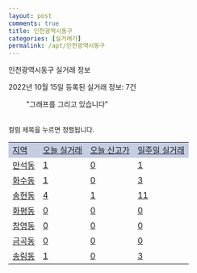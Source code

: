 ```yaml
---
layout: post
comments: true
title: 인천광역시동구
categories: [실거래가]
permalink: /apt/인천광역시동구
---
```


인천광역시동구 실거래 정보

2022년 10월 15일 등록된 실거래 정보: 7건

<!--<script async src="https://pagead2.googlesyndication.com/pagead/js/adsbygoogle.js?client=ca-pub-3485438051770037"
 crossorigin="anonymous"></script>-->

<script type="text/javascript">
  google.charts.load('current', {'packages':['corechart']});
  google.charts.setOnLoadCallback(drawChart);

  function drawChart() {
    var data = google.visualization.arrayToDataTable([['거래일', '매매', '전월세', '전매'], ['21-01', 5, 0, 0], ['21-02', 0, 1, 0], ['21-03', 0, 1, 0], ['21-04', 1, 0, 0], ['21-05', 6, 0, 0], ['21-06', 0, 1, 0], ['21-07', 3, 1, 0], ['21-08', 38, 25, 0], ['21-09', 2, 2, 0], ['21-10', 27, 22, 0], ['21-11', 43, 43, 0], ['21-12', 34, 31, 0], ['22-01', 27, 39, 0], ['22-02', 45, 66, 0], ['22-03', 51, 50, 0], ['22-04', 56, 67, 0], ['22-05', 50, 32, 0], ['22-06', 32, 44, 0], ['22-07', 29, 51, 0], ['22-08', 36, 44, 0], ['22-09', 23, 42, 0], ['22-10', 3, 10, 0]]);

    var options = {
      title: '최근 1년간 유형별 거래량 추이',
      legend: { position: 'bottom' }
    };

    setTimeout(function() {
        var chart = new google.visualization.LineChart(document.getElementById('columnchart_material'));
        chart.draw(data, (options));
        document.getElementById('loading').style.display = 'none';
        var dayLabel = (new Date()).getDay();
        if (dayLabel < 2) {
            sorttable.innerSortFunction.apply(document.getElementById('week'), []);
            sorttable.innerSortFunction.apply(document.getElementById('week'), []);        
        }
        else {
            sorttable.innerSortFunction.apply(document.getElementById('today'), []);
            sorttable.innerSortFunction.apply(document.getElementById('today'), []);
        }
    }, 200);

  }
</script>

<div id="loading" style="z-index:20; display: block; margin-left: 35px">"그래프를 그리고 있습니다"</div>
<div id="columnchart_material" style="width: 95%; margin-left: -35px; display: block"></div>
<!--<div style="width: 95%; margin-left: -35px; display: block">
      <script async src="https://pagead2.googlesyndication.com/pagead/js/adsbygoogle.js?client=ca-pub-3485438051770037"
          crossorigin="anonymous"></script>
      <ins class="adsbygoogle"
          style="display:block"
          data-ad-format="fluid"
          data-ad-layout-key="-fb+5w+4e-db+86"
          data-ad-client="ca-pub-3485438051770037"
          data-ad-slot="1827090281"></ins>
      <script>
          (adsbygoogle = window.adsbygoogle || []).push({});
      </script>
</div>-->
<br>

<font size='small' style='font-size: small;'>컬럼 제목을 누르면 정렬됩니다.</font>
<table class="sortable">
  <tr style='background-color: rgba(114, 132, 186,0.4);'>
    <td id="region"><a href="#">지역</a></td>
    <td id="today"><a href="#">오늘 실거래</a></td>
    <td id="today_new"><a href="#">오늘 신고가</a></td>
    <td id="week"><a href="#">일주일 실거래</a></td>
  </tr>

  
  <tr class="item">
    <td><a href="인천광역시동구만석동">만석동</a></td>
    <td><a href="인천광역시동구만석동">1</a></td>
    <td><a href="인천광역시동구만석동">0</a></td>
    <td><a href="인천광역시동구만석동">1</a></td>
  </tr>
    

  <tr class="item">
    <td><a href="인천광역시동구화수동">화수동</a></td>
    <td><a href="인천광역시동구화수동">1</a></td>
    <td><a href="인천광역시동구화수동">0</a></td>
    <td><a href="인천광역시동구화수동">3</a></td>
  </tr>
    

  <tr class="item">
    <td><a href="인천광역시동구송현동">송현동</a></td>
    <td><a href="인천광역시동구송현동">4</a></td>
    <td><a href="인천광역시동구송현동">1</a></td>
    <td><a href="인천광역시동구송현동">11</a></td>
  </tr>
    

  <tr class="item">
    <td><a href="인천광역시동구화평동">화평동</a></td>
    <td><a href="인천광역시동구화평동">0</a></td>
    <td><a href="인천광역시동구화평동">0</a></td>
    <td><a href="인천광역시동구화평동">0</a></td>
  </tr>
    

  <tr class="item">
    <td><a href="인천광역시동구창영동">창영동</a></td>
    <td><a href="인천광역시동구창영동">0</a></td>
    <td><a href="인천광역시동구창영동">0</a></td>
    <td><a href="인천광역시동구창영동">0</a></td>
  </tr>
    

  <tr class="item">
    <td><a href="인천광역시동구금곡동">금곡동</a></td>
    <td><a href="인천광역시동구금곡동">0</a></td>
    <td><a href="인천광역시동구금곡동">0</a></td>
    <td><a href="인천광역시동구금곡동">0</a></td>
  </tr>
    

  <tr class="item">
    <td><a href="인천광역시동구송림동">송림동</a></td>
    <td><a href="인천광역시동구송림동">1</a></td>
    <td><a href="인천광역시동구송림동">0</a></td>
    <td><a href="인천광역시동구송림동">3</a></td>
  </tr>
    


</table>


    